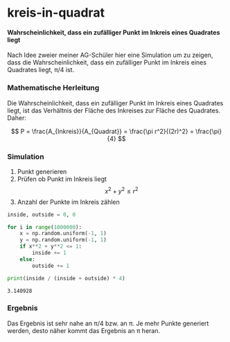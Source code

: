 # kreis-in-quadrat
#### Wahrscheinlichkeit, dass ein zufälliger Punkt im Inkreis eines Quadrates liegt

Nach Idee zweier meiner AG-Schüler hier eine Simulation um zu zeigen, dass die Wahrscheinlichkeit, dass ein zufälliger Punkt im Inkreis eines Quadrates liegt, π/4 ist.

### Mathematische Herleitung
Die Wahrscheinlichkeit, dass ein zufälliger Punkt im Inkreis eines Quadrates liegt, ist das Verhältnis der Fläche des Inkreises zur Fläche des Quadrates. Daher:

$$ P = \frac{A_{Inkreis}}{A_{Quadrat}} = \frac{\pi r^2}{(2r)^2} = \frac{\pi}{4} $$

### Simulation
1. Punkt generieren
2. Prüfen ob Punkt im Inkreis liegt
$$ x^2 + y^2 \leq r^2 $$
3. Anzahl der Punkte im Inkreis zählen

````python
inside, outside = 0, 0

for i in range(1000000):
    x = np.random.uniform(-1, 1)
    y = np.random.uniform(-1, 1)
    if x**2 + y**2 <= 1:
        inside += 1
    else:
        outside += 1

print(inside / (inside + outside) * 4)
````
    3.140928

### Ergebnis
Das Ergebnis ist sehr nahe an π/4 bzw. an π. Je mehr Punkte generiert werden, desto näher kommt das Ergebnis an π heran.
